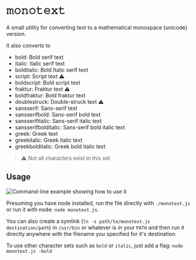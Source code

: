 # 𝚖𝚘𝚗𝚘𝚝𝚎𝚡𝚝
A small utility for converting text to a mathematical monospace (unicode) version.

It also converts to
- bold:                Bold serif text
- italic:              Italic serif text
- bolditalic:          Bold Italic serif text
- script:              Script text :warning:
- boldscript:          Bold script text
- fraktur:             Fraktur text :warning:
- boldfraktur:         Bold fraktur text
- doublestruck:        Double-struck text :warning:
- sansserif:           Sans-serif text
- sansserifbold:       Sans-serif bold text
- sansserifitalic:     Sans-serif italic text
- sansserifbolditalic: Sans-serif bold italic text
- greek:               Greek text
- greekitalic:         Greek italic text
- greekbolditalic:     Greek bold italic text

> :warning: Not all characters exist in this set

## Usage
![Command-line example showing how to use it](https://i.imgur.com/ZblSzea.png "Command-line example")

Presuming you have node installed, run the file directly with `./monotext.js`
or run it with node: `node monotext.js`.

You can also create a symlink (`ln -s path/to/monotext.js destination/path`) in
`/usr/bin` or whatever is in your `PATH` and then run it directly anywhere with the
filename you specified for it's destination.

To use other character sets such as `bold` or `italic`, just add a flag: `node monotext.js -bold`
